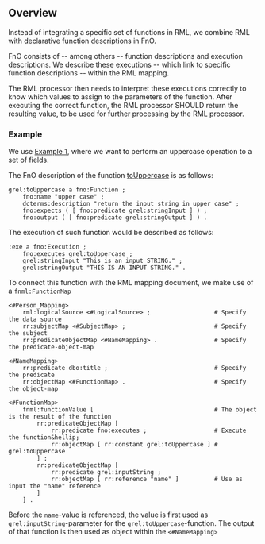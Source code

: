 ## Overview

Instead of integrating a specific set of functions in <a>RML</a>,
we combine <a>RML</a> with declarative function descriptions in <a>FnO</a>.

<a>FnO</a> consists of -- among others -- <a>function descriptions</a> and <a>execution</a> descriptions.
We describe these <a>executions</a> -- which link to specific <a>function descriptions</a> -- within the <a>RML mapping</a>.

The <a>RML processor</a> then needs to interpret these <a>executions</a> correctly to know which values to assign to the parameters of the function.
After executing the correct function, the <a>RML processor</a> SHOULD return the resulting value, to be used for further processing by the <a>RML processor</a>.

### Example

We use [Example 1](#example-1-rml-mapping-without-data-transformations),
where we want to perform an uppercase operation to a set of fields.

The FnO description of the function [toUppercase](https://github.com/OpenRefine/OpenRefine/wiki/GREL-String-Functions#touppercasestring-s) is as follows:

```turtle "example": "toUppercase FnO description"
grel:toUppercase a fno:Function ;
    fno:name "upper case" ;
    dcterms:description "return the input string in upper case" ;
    fno:expects ( [ fno:predicate grel:stringInput ] ) ;
    fno:output ( [ fno:predicate grel:stringOutput ] ) .
```

The execution of such function would be described as follows:

```turtle "example": "toUppercase FnO execution description"
:exe a fno:Execution ;
    fno:executes grel:toUppercase ;
    grel:stringInput "This is an input STRING." ;
    grel:stringOutput "THIS IS AN INPUT STRING." .
```

To connect this function with the RML mapping document, we make use of a `fnml:FunctionMap`

```turtle "example": "using toUppercase in an RML mapping"
<#Person_Mapping>
    rml:logicalSource <#LogicalSource> ;                  # Specify the data source
    rr:subjectMap <#SubjectMap> ;                         # Specify the subject
    rr:predicateObjectMap <#NameMapping> .                # Specify the predicate-object-map

<#NameMapping>
    rr:predicate dbo:title ;                              # Specify the predicate
    rr:objectMap <#FunctionMap> .                         # Specify the object-map

<#FunctionMap>
    fnml:functionValue [                                  # The object is the result of the function
        rr:predicateObjectMap [
            rr:predicate fno:executes ;                   # Execute the function&hellip;
            rr:objectMap [ rr:constant grel:toUppercase ] # grel:toUppercase
        ] ;
        rr:predicateObjectMap [
            rr:predicate grel:inputString ;
            rr:objectMap [ rr:reference "name" ]          # Use as input the "name" reference
        ]
    ] .
```

Before the `name`-value is referenced,
the value is first used as `grel:inputString`-parameter
for the `grel:toUppercase`-function.
The output of that function is then used as object
within the `<#NameMapping>`
